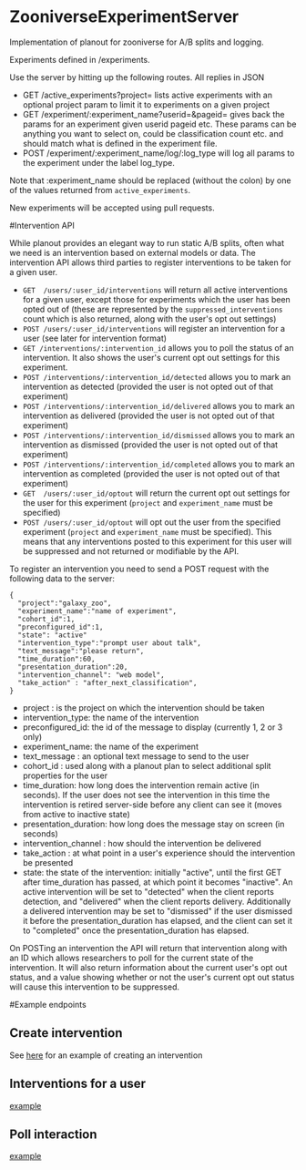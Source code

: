 # ZooniverseExperimentServer
Implementation of planout for zooniverse for A/B splits and logging. 


Experiments defined in /experiments. 

Use the server by hitting up the following routes. All replies in JSON

- GET /active_experiments?project= lists active experiments with an optional project param to limit it to experiments on a given project
- GET /experiment/:experiment_name?userid=&pageid= gives back the params for an experiment given userid pageid etc. These params can be anything you want to select on, could be classification count etc. and should match what is defined in the experiment file.
- POST /experiment/:experiment_name/log/:log_type will log all params to the experiment under the label log_type. 

Note that :experiment_name should be replaced (without the colon) by one of the values returned from `active_experiments`.

New experiments will be accepted using pull requests.

#Intervention API 

While planout provides an elegant way to run static A/B splits, often what we need is an intervention based on external models or data. The intervention API allows third parties to register interventions to be taken for a given user. 

- `GET  /users/:user_id/interventions` will return all active interventions for a given user, except those for experiments which the user has been opted out of (these are represented by the `suppressed_interventions` count which is also returned, along with the user's opt out settings)
- `POST /users/:user_id/interventions` will register an intervention for a user (see later for intervention format)
- `GET /interventions/:intervention_id` allows you to poll the status of an intervention. It also shows the user's current opt out settings for this experiment.
- `POST /interventions/:intervention_id/detected` allows you to mark an intervention as detected (provided the user is not opted out of that experiment)
- `POST /interventions/:intervention_id/delivered` allows you to mark an intervention as delivered (provided the user is not opted out of that experiment)
- `POST /interventions/:intervention_id/dismissed` allows you to mark an intervention as dismissed (provided the user is not opted out of that experiment)
- `POST /interventions/:intervention_id/completed` allows you to mark an intervention as completed (provided the user is not opted out of that experiment)
- `GET  /users/:user_id/optout` will return the current opt out settings for the user for this experiment (`project` and `experiment_name` must be specified)
- `POST /users/:user_id/optout` will opt out the user from the specified experiment (`project` and `experiment_name` must be specified). This means that any interventions posted to this experiment for this user will be suppressed and not returned or modifiable by the API.


To register an intervention you need to send a POST request with the following data to the server: 

    {
      "project":"galaxy_zoo",
      "experiment_name":"name of experiment",
      "cohort_id":1,
      "preconfigured_id":1,
      "state": "active"
      "intervention_type":"prompt user about talk",
      "text_message":"please return",
      "time_duration":60,
      "presentation_duration":20,
      "intervention_channel": "web model",
      "take_action" : "after_next_classification",
    }

- project : is the project on which the intervention should be taken
- intervention_type: the name of the intervention 
- preconfigured_id: the id of the message to display (currently 1, 2 or 3 only)
- experiment_name: the name of the experiment
- text_message : an optional text message to send to the user
- cohort_id    : used along with a planout plan to select additional split properties for the user
- time_duration: how long does the intervention remain active (in seconds). If the user does not see the intervention in this time the intervention is retired server-side before any client can see it (moves from active to inactive state)
- presentation_duration: how long does the message stay on screen (in seconds) 
- intervention_channel : how should the intervention be delivered
- take_action : at what point in a user's experience should the intervention be presented
- state: the state of the intervention: initially "active", until the first GET after time_duration has passed, at which point it becomes "inactive". An active intervention will be set to "detected" when the client reports detection, and "delivered" when the client reports delivery. Additionally a delivered intervention may be set to "dismissed" if the user dismissed it before the presentation_duration has elapsed, and the client can set it to "completed" once the presentation_duration has elapsed.

On POSTing an intervention the API will return that intervention along with an ID which allows researchers to poll for the current state of the intervention. It will also return information about the current user's opt out status, and a value showing whether or not the user's current opt out status will cause this intervention to be suppressed.

#Example endpoints 

## Create intervention 
See [here](https://github.com/zooniverse/ZooniverseExperimentServer/blob/master/bin/example_intervention_post.rb) for an example of creating an intervention 

## Interventions for a user 
[example](http://experiments.zooniverse.org/users/1/interventions)

## Poll interaction 
[example](http://experiments.zooniverse.org/interventions/551188293033630001000000)

